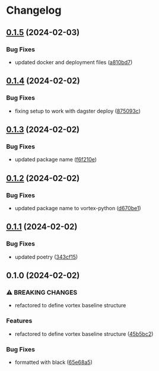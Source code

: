 # Changelog

## [0.1.5](https://github.com/Broomva/vortex/compare/v0.1.4...v0.1.5) (2024-02-03)


### Bug Fixes

* updated docker and deployment files ([a810bd7](https://github.com/Broomva/vortex/commit/a810bd77762c42ddea030338192586df9c984096))

## [0.1.4](https://github.com/Broomva/vortex/compare/v0.1.3...v0.1.4) (2024-02-02)


### Bug Fixes

* fixing setup to work with dagster deploy ([875093c](https://github.com/Broomva/vortex/commit/875093cb18525a2c06dfacf0dc049897ff0da56c))

## [0.1.3](https://github.com/Broomva/vortex/compare/v0.1.2...v0.1.3) (2024-02-02)


### Bug Fixes

* updated package name ([f6f210e](https://github.com/Broomva/vortex/commit/f6f210e13f214ecae3c4bf743e736803e14e7161))

## [0.1.2](https://github.com/Broomva/vortex-python/compare/v0.1.1...v0.1.2) (2024-02-02)


### Bug Fixes

* updated package name to vortex-python ([d670be1](https://github.com/Broomva/vortex-python/commit/d670be1884b301bf056b23db0a6289133e6c78a6))

## [0.1.1](https://github.com/Broomva/vortex/compare/v0.1.0...v0.1.1) (2024-02-02)


### Bug Fixes

* updated poetry ([343cf15](https://github.com/Broomva/vortex/commit/343cf15c68fd8e77900291463e17550da732b85d))

## 0.1.0 (2024-02-02)


### ⚠ BREAKING CHANGES

* refactored to define vortex baseline structure

### Features

* refactored to define vortex baseline structure ([45b5bc2](https://github.com/Broomva/vortex/commit/45b5bc20192741f2a6c02440c11e5c363987f358))


### Bug Fixes

* formatted with black ([65e68a5](https://github.com/Broomva/vortex/commit/65e68a52f42960c8251a3e3cf983588235c682bc))
